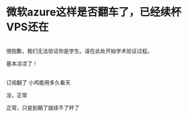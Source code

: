 # 微软azure这样是否翻车了，已经续杯VPS还在


<img id="aimg_B100j" onclick="zoom(this, this.src, 0, 0, 0)" class="zoom" src="https://i.loli.net/2020/11/05/eYQh2m3JATBLXUp.png" onmouseover="img_onmouseoverfunc(this)" onload="thumbImg(this)" border="0" alt="" /><br />
<br />
很抱歉，我们无法验证你是学生。请在此处开始学术验证过程。<br />


基本凉凉了！<br />
<br />
<img src="static/image/smiley/default/lol.gif" smilieid="12" border="0" alt="" /><img src="static/image/smiley/default/lol.gif" smilieid="12" border="0" alt="" /><img src="static/image/smiley/default/lol.gif" smilieid="12" border="0" alt="" />

订阅翻了 小鸡能用多久看天<img id="aimg_pJSSU" onclick="zoom(this, this.src, 0, 0, 0)" class="zoom" src="https://cdn.jsdelivr.net/gh/hishis/forum-master/public/images/patch.gif" onmouseover="img_onmouseoverfunc(this)" onload="thumbImg(this)" border="0" alt="" />

没，正常

正常，只是到期了就续不了杯了
